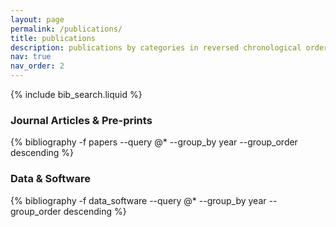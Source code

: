 ```yaml
---
layout: page
permalink: /publications/
title: publications
description: publications by categories in reversed chronological order. generated by jekyll-scholar.
nav: true
nav_order: 2
---
```


<!-- _pages/publications.md -->

<!-- Bibsearch Feature -->

{% include bib_search.liquid %}

<div class="publications" markdown="1">

### Journal Articles & Pre-prints
{% bibliography -f papers --query @* --group_by year --group_order descending %}

### Data & Software
{% bibliography -f data_software --query @* --group_by year --group_order descending %}

</div>

